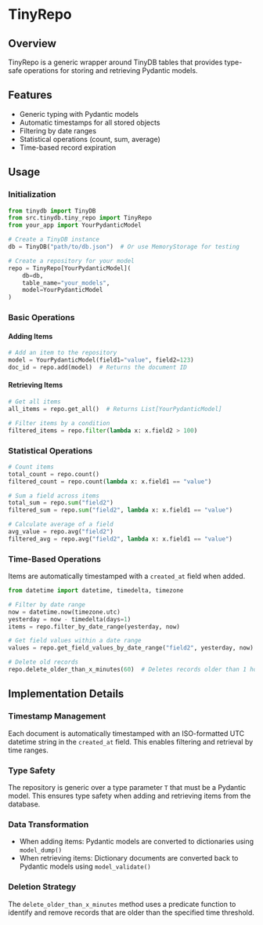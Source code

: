 # TinyRepo

## Overview
TinyRepo is a generic wrapper around TinyDB tables that provides type-safe operations for storing and retrieving Pydantic models.

## Features
- Generic typing with Pydantic models
- Automatic timestamps for all stored objects
- Filtering by date ranges
- Statistical operations (count, sum, average)
- Time-based record expiration

## Usage

### Initialization
```python
from tinydb import TinyDB
from src.tinydb.tiny_repo import TinyRepo
from your_app import YourPydanticModel

# Create a TinyDB instance
db = TinyDB("path/to/db.json")  # Or use MemoryStorage for testing

# Create a repository for your model
repo = TinyRepo[YourPydanticModel](
    db=db,
    table_name="your_models",
    model=YourPydanticModel
)
```

### Basic Operations

#### Adding Items
```python
# Add an item to the repository
model = YourPydanticModel(field1="value", field2=123)
doc_id = repo.add(model)  # Returns the document ID
```

#### Retrieving Items
```python
# Get all items
all_items = repo.get_all()  # Returns List[YourPydanticModel]

# Filter items by a condition
filtered_items = repo.filter(lambda x: x.field2 > 100)
```

### Statistical Operations

```python
# Count items
total_count = repo.count()
filtered_count = repo.count(lambda x: x.field1 == "value")

# Sum a field across items
total_sum = repo.sum("field2")
filtered_sum = repo.sum("field2", lambda x: x.field1 == "value")

# Calculate average of a field
avg_value = repo.avg("field2")
filtered_avg = repo.avg("field2", lambda x: x.field1 == "value")
```

### Time-Based Operations

Items are automatically timestamped with a `created_at` field when added.

```python
from datetime import datetime, timedelta, timezone

# Filter by date range
now = datetime.now(timezone.utc)
yesterday = now - timedelta(days=1)
items = repo.filter_by_date_range(yesterday, now)

# Get field values within a date range
values = repo.get_field_values_by_date_range("field2", yesterday, now)

# Delete old records
repo.delete_older_than_x_minutes(60)  # Deletes records older than 1 hour
```

## Implementation Details

### Timestamp Management
Each document is automatically timestamped with an ISO-formatted UTC datetime string in the `created_at` field. This enables filtering and retrieval by time ranges.

### Type Safety
The repository is generic over a type parameter `T` that must be a Pydantic model. This ensures type safety when adding and retrieving items from the database.

### Data Transformation
- When adding items: Pydantic models are converted to dictionaries using `model_dump()`
- When retrieving items: Dictionary documents are converted back to Pydantic models using `model_validate()`

### Deletion Strategy
The `delete_older_than_x_minutes` method uses a predicate function to identify and remove records that are older than the specified time threshold.